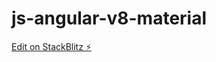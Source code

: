 # js-angular-v8-material

[Edit on StackBlitz ⚡️](https://stackblitz.com/edit/js-angular-v8-material)